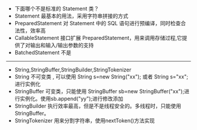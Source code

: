 - 下面哪个不是标准的 Statement 类？
 - Statement 最基本的用法，采用字符串拼接的方式
 - PreparedStatement 对 Statement 中的 SQL 语句进行预编译，同时检查合法性，效率高
 - CallableStatement 接口扩展 PreparedStatement，用来调用存储过程,它提供了对输出和输入/输出参数的支持
 - BatchedStatement  不是
***
- String,StringBuffer,StringBuilder,StringTokenizer
 - String 不可变类 , 可以使用 String s=new String("xx"); 或者 String s="xx";进行实例化
 - StringBuffer 可变类，只能使用 StringBuffer sb=new StringBuffer("xx");进行实例化。使用sb.append("yy");进行修改添加
 - StringBuilder 执行效率最高，但是不是线程安全的。多线程时，只能使用StringBuffer。
 - StringTokenizer 用来分割字符串，使用nextToken()方法实现